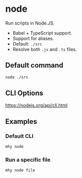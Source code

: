 # node

Run scripts in Node.JS.
- Babel + TypeScript support.
- Support for aliases.
- Default: `./src`
- Resolve both `.js` and `.ts` files.

## Default command
```bash
node ./src
```

## CLI Options
https://nodejs.org/api/cli.html

## Examples

### Default CLI
```bash
mhy node
```

### Run a specific file
```bash
mhy node file
```



